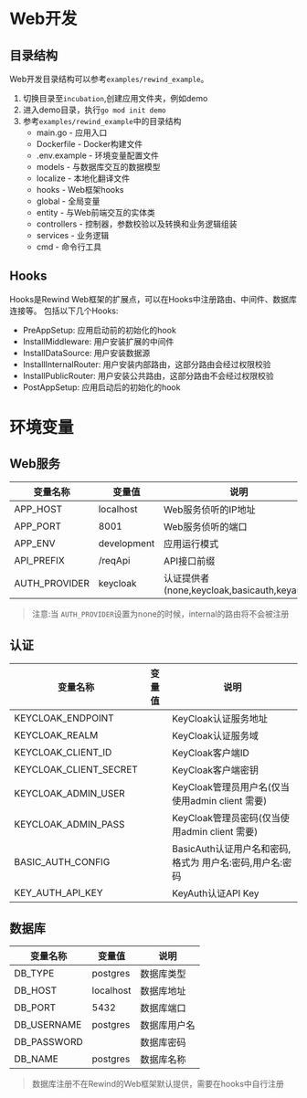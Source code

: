 # Web开发

## 目录结构

Web开发目录结构可以参考`examples/rewind_example`。

1. 切换目录至`incubation`,创建应用文件夹，例如demo
2. 进入demo目录，执行`go mod init demo`
3. 参考`examples/rewind_example`中的目录结构
    * main.go - 应用入口
    * Dockerfile - Docker构建文件
    * .env.example - 环境变量配置文件
    * models - 与数据库交互的数据模型
    * localize - 本地化翻译文件
    * hooks - Web框架hooks
    * global - 全局变量
    * entity - 与Web前端交互的实体类
    * controllers - 控制器，参数校验以及转换和业务逻辑组装
    * services - 业务逻辑
    * cmd - 命令行工具

## Hooks

Hooks是Rewind Web框架的扩展点，可以在Hooks中注册路由、中间件、数据库连接等。
包括以下几个Hooks:

* PreAppSetup: 应用启动前的初始化的hook
* InstallMiddleware: 用户安装扩展的中间件
* InstallDataSource: 用户安装数据源
* InstallInternalRouter: 用户安装内部路由，这部分路由会经过权限校验
* InstallPublicRouter: 用户安装公共路由，这部分路由不会经过权限校验
* PostAppSetup: 应用启动后的初始化的hook

# 环境变量

## Web服务

| 变量名称          | 变量值         | 说明                                     |
|---------------|-------------|----------------------------------------|
| APP_HOST      | localhost   | Web服务侦听的IP地址                           |
| APP_PORT      | 8001        | Web服务侦听的端口                             |
| APP_ENV       | development | 应用运行模式                                 |
| API_PREFIX    | /reqApi     | API接口前缀                                |
| AUTH_PROVIDER | keycloak    | 认证提供者(none,keycloak,basicauth,keyauth) |

> 注意:当 `AUTH_PROVIDER`设置为none的时候，internal的路由将不会被注册

## 认证

| 变量名称                   | 变量值 | 说明                                  |
|------------------------|-----|-------------------------------------|
| KEYCLOAK_ENDPOINT      |     | KeyCloak认证服务地址                      |
| KEYCLOAK_REALM         |     | KeyCloak认证服务域                       |
| KEYCLOAK_CLIENT_ID     |     | KeyCloak客户端ID                       |
| KEYCLOAK_CLIENT_SECRET |     | KeyCloak客户端密钥                       |
| KEYCLOAK_ADMIN_USER    |     | KeyCloak管理员用户名(仅当使用admin client 需要) |
| KEYCLOAK_ADMIN_PASS    |     | KeyCloak管理员密码(仅当使用admin client 需要)  |
| BASIC_AUTH_CONFIG      |     | BasicAuth认证用户名和密码,格式为 用户名:密码,用户名:密码 |
| KEY_AUTH_API_KEY       |     | KeyAuth认证API Key                    |

## 数据库

| 变量名称        | 变量值       | 说明     |
|-------------|-----------|--------|
| DB_TYPE     | postgres  | 数据库类型  |
| DB_HOST     | localhost | 数据库地址  |
| DB_PORT     | 5432      | 数据库端口  |
| DB_USERNAME | postgres  | 数据库用户名 |
| DB_PASSWORD |           | 数据库密码  |
| DB_NAME     | postgres  | 数据库名称  |

> 数据库注册不在Rewind的Web框架默认提供，需要在hooks中自行注册
